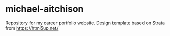# michael-aitchison
Repository for my career portfolio website.
Design template based on Strata from https://html5up.net/
